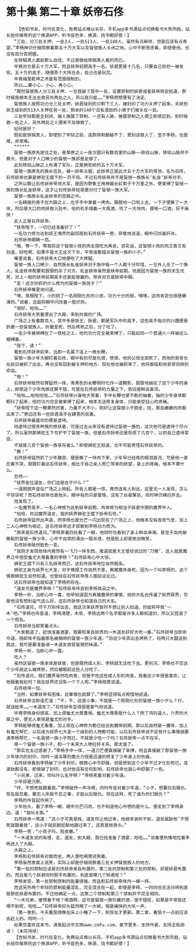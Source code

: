 # 第十集 第二十章 妖帝石佟
        【告知书友，时代在变化，免费站点难以长存，手机app多书源站点切换看书大势所趋，站长给你推荐的这个换源APP，听书音色多、换源、找书都好使！】
       “三处，分三处关押，一处3人，一处513人，一处140人，虽然有点麻烦，但是应该有点希望。”李杨神识仔细观察着那五十万大军以及餮虢族人关闭之地，心中不断思虑着，即使是他，也没有百分百把握。
       在铁锅真人面前那么自信，不过是做给铁锅真人看的而已。
       毕竟对方是五十万大军，而且妖帝前期高手一名，妖君更是十几名，只要自己目的一被发现，五十万的高手，随便弄个大阵合击，自己也是玩完。
       毕竟袖里乾坤之术是有范围限制的。
       所以……要小心，小心，再小心。
       “既然餮虢族人分三处关押，一旦我破了其中一处，设置禁制的妖君或者妖帝铁定知道，那时候我根本无法去救另外两处之人，所以我只能……”李杨想想便有了决定。
       餮虢族人按照功力分三处关押，妖君级别的只剩下三人，被封印了功力关押了起来。天妖到妖王级别的513人关押在另一处，剩余的140个没有渡劫的小崽子们被关在一处。
       三处牢狱都是全封闭，被人施展了禁制，一旦有人破，施展禁制之人便立即感应到，到时候救一处之人，另外两处之人便来不及相救了。
       如何是好？
       假如是铁锅真人，即使到了牢狱之前，连那禁制都破不了，更别谈救人了，至于李杨，也是难，非常难。
       ******
       餮虢一族原先居住之处，是草原之上一座方圆只有数百里的山脉——铁铉山脉，铁铉山脉并不算大，但是对于人口稀少的餮虢一族却是足够了。
       此刻铁铉山脉之上布满了军队，正是狮驼岭的五十万大军。
       餮虢一族原先的族长住处，被一妖帝占据，此妖帝正是此次五十万大军的首领，名为石佟，石佟妖帝也算是狮驼王麾下的一员干将。不过石佟妖帝并不是餮虢一族族长‘虬金’妖帝对手。
       之所以敢让石佟妖帝带领大军，是因为野象王用神器长虹索于千万里之外，便束缚了餮虢一族的族长虬金妖帝，这才让石佟妖帝轻易便对付了餮虢一族大军。
       餮虢一族族长虬金妖帝的宫殿之中。
       一名精瘦的男子在大殿之上，左手手中拿着一烤肉，狠狠地一口咬上去，一下子便撕了一大块，然后便大口的咬碎吞入肚中，他的右手端着一大瓶酒，吃了一大块肉，便喝一口酒，好不痛快！
       此人正是石佟妖帝。
       “妖帝陛下，一切已经准备好了！”
       一名功力修为达到妖王境界的副将跑到石佟妖帝一旁，恭敬地说道，眼中闪烁着奸诈。
       石佟妖帝眼睛一亮。
       “哦，等一下，等我将这个餮虢小孩的肉全部吃光再说，说实话，这餮虢小孩的肉又香又有劲道，好吃啊，如果不是大王这次下令，平常谁敢猎杀餮虢一族的小子。”
       嘴里说着，石佟妖帝大口地便吃了大烤腿。
       餮虢一族人口稀少，自然族长虬金妖帝对于族中每一个人都十分珍惜，一旦外人杀了一个族人，虬金妖帝都要和狠狠的杀了对方。虬金妖帝虽然是妖帝前期，但是因为餮虢一族的天生优势，对上一般的妖帝前期高手还是能够赢的。除非对方是妖帝中期。
       “走！这次你抓的什么修为的餮虢一族孩子？”
       石佟妖帝嘴里询问道。
       “嘿，禀报陛下，小的抓了一名刚刚化形的小孩，功力十分的弱，嘿嘿，这肉肯定也很是嫩滑的。”说着，这副将眼中闪烁着一股炽热。
       “很好，哈哈……”
       石佟妖帝大笑着便出了大殿，来到外面的广场。
       广场之上有着数百人，其中多是妖王、妖君，都是军队中的高手，这些高手每日的兴趣便是折磨一些餮虢族人，折磨至死，然后烤熟之后，分了吃了。
       一名少年被绑缚在了一铁柱之上，他的功力完全被束缚了，只能如同一个普通人一样被这么捆缚着。
       “陛下，请！”
       看到石佟妖帝前来，当即一名属下送上一根长鞭。
       餮虢一族少年大眼盯着石佟，眼中有的尽是仇恨，愤恨，他的父母全部死了，而他的哥哥也在前日被抓了出去，再也没有回到被关押的地方，现在他也被抓来了，他将面临和他哥哥同样的命运。
       “啪！”
       石佟妖帝陡然右臂猛然一挥，青黑色的长鞭顿时化作一道鞭影，狠狠地抽在了这个少年的身上，即使这个少年肉体还算不错，可是在石佟妖帝的力量之下，依旧是鲜血直流。
       “哈哈……哈哈哈哈……”石佟妖帝兴奋地大笑着，手中长鞭也是不断的抽着，抽的少年身体都颤抖了起来，他的功力完全被束缚了起来，根本无法修复身体，只能承受钻心的疼痛。
       “妖帝陛下这一鞭果然厉害，力量不大不小，刚好让这餮虢小子脱皮，哇，那血嫩嫩的肉都出来了。”旁边还有一些妖君高手在肆意的说着。
       石佟妖帝最喜欢的便是虐待。
       他虐待过很多种族的修妖者，可是过去从来没有虐待过餮虢一族的，这次他可是虐待个尽兴了。所以虽然那狮驼王下令铲平了餮虢一族，但是石佟妖帝还是俘虏了几百个，以供自己虐待享受。
       不就是几百个餮虢一族幸存者么？即使狮驼王知道，也不可能责怪石佟妖帝的。
       “撕！”
       石佟妖帝猛然抓了少年腹部，硬是撕了一块肉下来，少年早已经疼的眼泪直流，可是他一直忍着不哭，狠狠盯着这石佟妖帝，相比于自己亲人死亡带来的绝望，身上的疼痛，根本不算什么。
       忽然——
       “妖界各位道友，你们这是在干什么？”
       一道朗朗声音在广场之上响起，所有人都是一惊，竟然连有人到达，这里无一人发现，怎么不惊讶呢？而石佟妖帝也是抬头，眼中有的只是警惕，没有了丝毫懈怠，同时神识横扫开去。
       他发现了。
       一名魔界高手，一名心神修为达到妖帝前期，肉体修为相当于妖君中期的魔界中人。
       “哈哈，欢迎魔界道友，我的妖界狮驼王麾下妖帝石佟。”
       石佟妖帝猛然出声道，而李杨也是光芒一闪出现在了广场之上，他根本没有收敛气息，加上二人心神修为相近，这石佟妖帝这才观察到李杨功力修为。
       “原来是石佟道兄。”李杨笑着四处看了一眼，他同时也看到了身上鲜血淋漓，甚至于血肉被撕裂的餮虢一族少年，心中不自禁的涌出一股杀意，但是脸上却是依旧微笑。
       石佟妖帝陡然脸色一变。
       “我刚才发现他体内竟然有一飞刀一样东西，难道就是大王曾经说过的‘刀魄’，这人就是魔界之中倍受蚩尤大尊看重的李杨？”石佟妖帝心中大惊。
       狮驼王麾下只有三名妖帝而已，这石佟妖帝地位自然极高。
       狮驼王身为妖界七大圣，对于情报工作自然不差，离檒魔帝身死，因为一个叫李杨的，这个情报狮驼王自然知道。也曾经在石佟妖帝等人面前谈论过。
       这石佟妖帝也就知道了李杨的存在。
       “道友可是魔界李杨？”石佟妖帝传音到李杨耳朵之中。
       李杨一听，当即心中一喜，他早知道因为离檒魔帝的事情，他的大名也传遍了妖界冥界，可是他没有想到运气这么好，这石佟妖帝也知道自己的大名。
       “石佟道兄，可千万别传出去，我这次来妖界暂时不想让别人知道。你就称呼我‘一木’吧。”李杨也传音道，李杨清楚，木易、李杨这两个名字都是许多人都知道的，所以又捏造了一个假名。
       石佟妖帝当即笑着点头。
       “大家都退了，赶快准备酒宴，我要和来自妖界的一木道友好好大吃一番。”石佟妖帝当即命令道，随即挥手指着那名被捆绑的餮虢一族少年道，“将这少年弄出去烤熟了，将两只大腿送到我这，我可是要准备请一木道友尝尝餮虢的味道。”
       李杨一听，当即心中一震。
       吃人？
       虽然这餮虢一族本体是妖兽，但是既然成人形，李杨就无法吃下去。更何况，李杨也不忍这个少年就这么被烤熟，然后被眼前这些人分吃了。
       “石佟道兄，我们魔界虽然吃肉食，但是不吃这些成人形的肉食，我看这少年很是喜欢，让他跟着我如何？我在妖界还没有一个下人呢。”李杨随意说道。
       石佟妖帝一怔。
       “当然，如果妖帝有困难，这事情也就算了。”李杨显得有点惋惜地说道。
       石佟妖帝当即连忙道：“不，不，这是小事，不就是一个刚刚化形的餮虢一族小子么？行，就送给李……一木道友了。”石佟妖帝显得很是豪气地说道。
       毕竟李杨身份很高，加上得蚩尤大尊重用。蚩尤大尊那是什么人？除了鸿钧道人，六界的大尊之中，便无人单挑是蚩尤的对手。
       李杨能够得蚩尤看重，加上现在心神修为都已经达到魔帝前期，那以后自然是一魔帝，加上有蚩尤帮忙，以后成为妖界七大圣一个级别的人物都可能，以后石佟妖帝说不定有什么事情就要请李杨帮忙，一名餮虢一族小子而已，不就是少吃一个吗？石佟妖帝一点不在乎。
       用一个餮虢一族小子，和一个未来大人物拉好关系，那太值了。
       “那实在太过感谢了。”李杨手中一挥，一道刀芒便直接破了束缚，而且直接破了那餮虢一族少年体内的封印，同时一道浑厚的魔元力很是迅速的修复了少年身上的伤痕。
       石佟妖帝看到李杨破了少年封印，微微心中不舒服，但是想到这个少年不过才化形而已，连渡劫都没有，即使破了封印，也对他没有任何影响，石佟妖帝也就心中舒服了一些。
       “小兄弟，过来，你叫什么名字啊？”李杨笑着对着少年道。
       少年却是沉默。
       “哼，不想死就跟着我。”李杨陡然一声冷喝，同时传音对着少年道，“小子，想要日后报仇，现在就忍着，要忍人所能不忍之事，才能以后报仇。现在这样，死了谁为你们报仇？”
       李杨的传音起作用了。
       少年抬头，看了李杨一眼，眼中光芒闪烁，也不知道他心中想的是什么，便走到了李杨身边，道：“我叫关南。”
       石佟妖帝一笑道：“这小子可真是贱，道友你让他过来，他根本装听不到，道友威胁他‘不想死就跟着我’，这小子就屁颠屁颠地跟过来了，还真是贱骨头。”
       李杨一笑：“小孩子吗，脸皮嫩。”
       “一木道友说的有理，走，道友，到大殿，我已经准备了酒宴，哈哈……”说着便热情地拉着李杨进入了大殿。
       大殿之上。
       李杨和石佟妖帝对面而坐，两人便吃喝便说笑着。
       李杨虽然表面上说笑，实际上却是仔细观察着三处关押餮虢族人的地方。
       “第一处的禁制应该是石佟妖帝亲自布置的，第二处的禁制和第三处的禁制，却是妖君布置的。而且是几个妖君同时联手布置的，到底是哪几个妖君呢？”
       李杨发现，第一处禁制禁制的能量很强，而且和石佟妖帝体内一模一样。
       而这另外两个牢狱的禁制能量混乱，完全混合在一起，即使是李杨，一时间也无法分辨到底是那些妖君布置的。不过他确定一点，这第二个禁制和第三个禁制并不完全相同。
       “一木兄弟，傻愣着干啥？喝酒啊，这可是餮虢一族珍藏的酒，很不错呢，如果是平常我还喝不到呢，哈哈……”石佟妖帝仰头猛然喝了一大碗，很是痛快的大吼一声。
       （第一章到，今天番茄傍晚在床上小睡了一下，到现在才更新。第二章，番茄十一点前应该会赶上的。呵呵~~）
       如果您喜欢这本书，请来起点中文网www.cmFu.com，章节更多，支持作者，支持正版阅读！（未完待续）
       【告知书友，时代在变化，免费站点难以长存，手机app多书源站点切换看书大势所趋，站长给你推荐的这个换源APP，听书音色多、换源、找书都好使！】